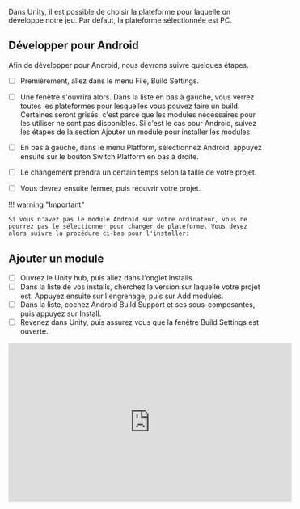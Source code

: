 Dans Unity, il est possible de choisir la plateforme pour laquelle on développe notre jeu. Par défaut, la plateforme sélectionnée est PC.   


## Développer pour Android
Afin de développer pour Android, nous devrons suivre quelques étapes.    

- [ ] Premièrement, allez dans le menu File, Build Settings.
- [ ] Une fenêtre s'ouvrira alors. Dans la liste en bas à gauche, vous verrez toutes les plateformes pour lesquelles vous pouvez faire un build. Certaines seront grisés, c'est parce que les modules nécessaires pour les utiliser ne sont pas disponibles. Si c'est le cas pour Android, suivez les étapes de la section Ajouter un module pour installer les modules.
- [ ] En bas à gauche, dans le menu Platform, sélectionnez Android, appuyez ensuite sur le bouton Switch Platform en bas à droite.
- [ ] Le changement prendra un certain temps selon la taille de votre projet.
- [ ] Vous devrez ensuite fermer, puis réouvrir votre projet.


       
!!! warning "Important"

    Si vous n'avez pas le module Android sur votre ordinateur, vous ne pourrez pas le sélectionner pour changer de plateforme. Vous devez alors suivre la procédure ci-bas pour l'installer: 
    
## Ajouter un module
- [ ] Ouvrez le Unity hub, puis allez dans l'onglet Installs.
- [ ] Dans la liste de vos installs, cherchez la version sur laquelle votre projet est. Appuyez ensuite sur l'engrenage, puis sur Add modules.
- [ ] Dans la liste, cochez Android Build Support et ses sous-composantes, puis appuyez sur Install.
- [ ] Revenez dans Unity, puis assurez vous que la fenêtre Build Settings est ouverte.

<iframe width="560" height="315" src="https://www.youtube.com/embed/NVuzmtxxbfc?si=_RzrfdqzrJ3F1ocp&amp;start=180" title="YouTube video player" frameborder="0" allow="accelerometer; autoplay; clipboard-write; encrypted-media; gyroscope; picture-in-picture; web-share" referrerpolicy="strict-origin-when-cross-origin" allowfullscreen></iframe>
